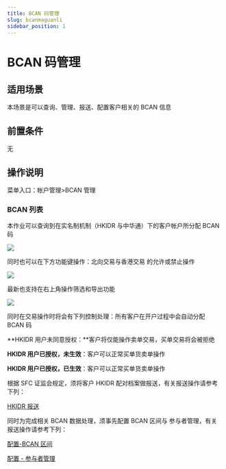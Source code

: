 ```yaml
---
title: BCAN 码管理
slug: bcanmaguanli
sidebar_position: 1
---
```



# BCAN 码管理

## 适用场景

本场景是可以查询、管理、报送、配置客户相关的 BCAN 信息

## 前置条件

无

## 操作说明

菜单入口：帐户管理&gt;BCAN 管理

### BCAN 列表

本作业可以查询到在实名制机制（HKIDR 与中华通）下的客户帐户所分配 BCAN 码

<img src="/assets/ADQtb5Cx0o5NQTxhGdAcpEhjn7S.png"/>

同时也可以在下方功能键操作：北向交易与香港交易 的允许或禁止操作

<img src="/assets/MzK8bxfvrozeyjx4CHmcq9YBnBd.png"/>

最新也支持在右上角操作筛选和导出功能

<img src="/assets/Tcc8bepX7o6X5Ox2tJScjpaynkc.png"/>

同时在交易操作时将会有下列控制处理：所有客户在开户过程中会自动分配 BCAN 码

**HKIDR 用户未同意授权：**客户将仅能操作卖单交易，买单交易将会被拒绝

**HKIDR 用户已授权，未生效**：客户可以正常买单货卖单操作

**HKIDR 用户已授权，已生效**：客户可以正常买单货卖单操作

根据 SFC 证监会规定，须将客户 HKIDR 配对档案做报送，有关报送操作请参考下列：

[HKIDR 报送](/T8IiwGsqdih0XDkLsfFc3hNcnqf) 

同时为完成相关 BCAN 数据处理，须事先配置 BCAN 区间与 参与者管理，有关报送操作请参考下列：

[配置-BCAN 区间](/Intlw1TqbijZw2kFGqXcx2ZrnPg) 

[配置 - 参与者管理](/DUjAw62kGicB7jken4CcBaYpnCd) 

